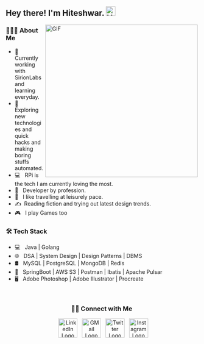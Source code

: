 <h2> Hey there! I'm Hiteshwar. <img src="https://raw.githubusercontent.com/hiteshwarmehla21/hiteshwarmehla21/master/Hi.gif" width="25" alt="Hi GIF"></h2>
<img align="right" alt="GIF" src="https://github.com/hiteshwarmehla21/hiteshwarmehla21/blob/master/gif4.gif?raw=true" width="400"/>

<!-- https://raw.githubusercontent.com/hiteshwarmehla21/hiteshwarmehla21/master/gif3.gif -->

<h3> 👨🏻‍💻 About Me </h3>

- 🔭 &nbsp; Currently working with SirionLabs and learning everyday.
- 🤔 &nbsp; Exploring new technologies and quick hacks and making boring stuffs automated.
- 💻 &nbsp; RPi is the tech I am currently loving the most.
- 💼 &nbsp; Developer by profession.
- 🌱 &nbsp; I like travelling at leisurely pace. 
- ✍️&nbsp; Reading fiction and trying out latest design trends.
- 🎮 &nbsp; I play Games too

<h3>🛠 Tech Stack</h3>

- 💻 &nbsp; Java | Golang 
- 🌐 &nbsp; DSA | System Design | Design Patterns | DBMS
- 🛢 &nbsp; MySQL | PostgreSQL | MongoDB | Redis
- 🔧 &nbsp; SpringBoot | AWS S3 | Postman | Ibatis | Apache Pulsar
- 🖥 &nbsp; Adobe Photoshop | Adobe Illustrator | Procreate

<br>

<h3 align="center"> 🤝🏻 Connect with Me </h3>

<p align="center">
&nbsp; <a href="https://www.linkedin.com/in/hiteshwarmehla/" target="_blank" rel="noopener noreferrer"><img src="https://img.icons8.com/plasticine/100/000000/linkedin.png" width="50" alt="LinkedIn Logo"/></a>
&nbsp; <a href="mailto:hiteshwar.mehla@gmail.com" target="_blank" rel="noopener noreferrer"><img src="https://img.icons8.com/plasticine/100/000000/gmail.png" alt="GMail Logo"  width="50" /></a>
&nbsp; <a href="https://twitter.com/hiteshwarmehla?s=09" target="_blank" rel="noopener noreferrer"><img src="https://img.icons8.com/plasticine/100/000000/twitter.png" alt="Twitter Logo" width="50" /></a>  
&nbsp; <a href="https://www.instagram.com/hiteshwarmehla/" target="_blank" rel="noopener noreferrer"><img src="https://img.icons8.com/plasticine/100/000000/instagram-new.png" alt="Instagram Logo" width="50" /></a>  
</p>
